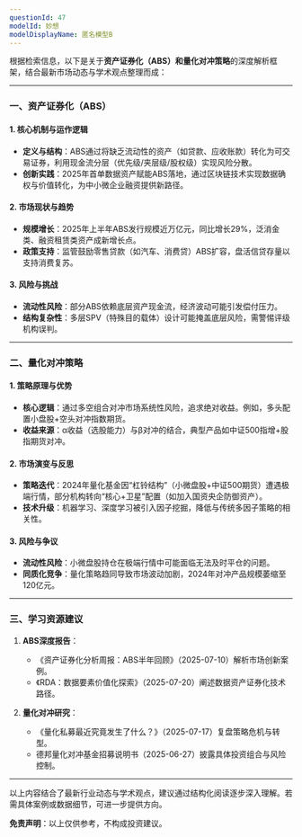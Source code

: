 ```yaml
---
questionId: 47
modelId: 妙想
modelDisplayName: 匿名模型B
---
```

根据检索信息，以下是关于**资产证券化（ABS）**和**量化对冲策略**的深度解析框架，结合最新市场动态与学术观点整理而成：

---

### 一、资产证券化（ABS）

#### 1. 核心机制与运作逻辑

- **定义与结构**：ABS通过将缺乏流动性的资产（如贷款、应收账款）转化为可交易证券，利用现金流分层（优先级/夹层级/股权级）实现风险分散。
- **创新实践**：2025年首单数据资产赋能ABS落地，通过区块链技术实现数据确权与价值转化，为中小微企业融资提供新路径。

#### 2. 市场现状与趋势

- **规模增长**：2025年上半年ABS发行规模近万亿元，同比增长29%，泛消金类、融资租赁类资产成新增长点。
- **政策支持**：监管鼓励零售贷款（如汽车、消费贷）ABS扩容，盘活信贷存量以支持消费复苏。

#### 3. 风险与挑战

- **流动性风险**：部分ABS依赖底层资产现金流，经济波动可能引发偿付压力。
- **结构复杂性**：多层SPV（特殊目的载体）设计可能掩盖底层风险，需警惕评级机构误判。

---

### 二、量化对冲策略

#### 1. 策略原理与优势

- **核心逻辑**：通过多空组合对冲市场系统性风险，追求绝对收益。例如，多头配置小盘股+空头对冲指数期货。
- **收益来源**：α收益（选股能力）与β对冲的结合，典型产品如中证500指增+股指期货对冲。

#### 2. 市场演变与反思

- **策略迭代**：2024年量化基金因“杠铃结构”（小微盘股+中证500期货）遭遇极端行情，部分机构转向“核心+卫星”配置（如加入国资央企防御资产）。
- **技术升级**：机器学习、深度学习被引入因子挖掘，降低与传统多因子策略的相关性。

#### 3. 风险与争议

- **流动性风险**：小微盘股持仓在极端行情中可能面临无法及时平仓的问题。
- **同质化竞争**：量化策略趋同导致市场波动加剧，2024年对冲产品规模萎缩至120亿元。

---

### 三、学习资源建议

1. **ABS深度报告**：
    
    - 《资产证券化分析周报：ABS半年回顾》（2025-07-10）解析市场创新案例。
    - 《RDA：数据要素价值化探索》（2025-07-20）阐述数据资产证券化技术路径。
2. **量化对冲研究**：
    
    - 《量化私募最近究竟发生了什么？》（2025-07-17）复盘策略危机与转型。
    - 德邦量化对冲基金招募说明书（2025-06-27）披露具体投资组合与风险控制。

---

以上内容结合了最新行业动态与学术观点，建议通过结构化阅读逐步深入理解。若需具体案例或数据细节，可进一步提供方向。

**免责声明**：以上仅供参考，不构成投资建议。